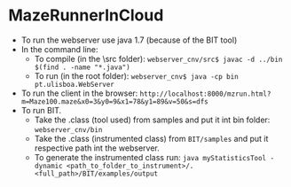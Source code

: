 # MazeRunnerInCloud

- To run the webserver use java 1.7 (because of the BIT tool)
- In the command line: 
  - To compile (in the \src folder): ```webserver_cnv/src$ javac -d ../bin $(find . -name "*.java")```
  - To run (in the root folder): ```webserver_cnv$ java -cp bin pt.ulisboa.WebServer```
- To run the client in the browser: ```http://localhost:8000/mzrun.html?m=Maze100.maze&x0=3&y0=9&x1=78&y1=89&v=50&s=dfs```
- To run BIT. 
  - Take the .class (tool used) from samples and put it int bin folder: ```webserver_cnv/bin```
  - Take the .class (instrumented class) from ```BIT/samples``` and put it respective path int the webserver.
  - To generate the instrumented class run: ```java myStatisticsTool -dynamic <path_to_folder_to_instrument>/. <full_path>/BIT/examples/output```
 

